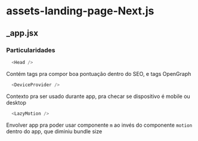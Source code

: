 # assets-landing-page-Next.js

## _app.jsx

### Particularidades
```js
  <Head />
```
Contém tags pra compor boa pontuação dentro do SEO, e tags OpenGraph   
   
```js
  <DeviceProvider />
```
Contexto pra ser usado durante app, pra checar se dispositivo é mobile ou desktop   
   

```js
  <LazyMotion />
```
Envolver app pra poder usar componente `m` ao invés do componente `motion` dentro do app, que diminiu bundle size

